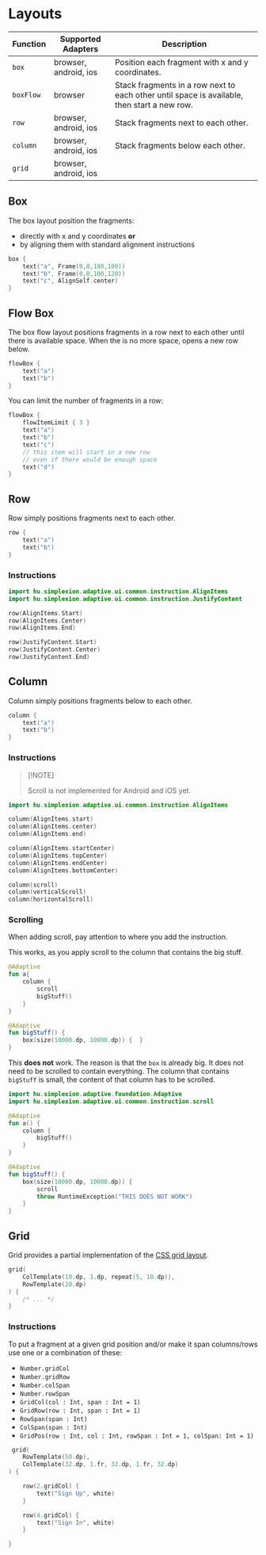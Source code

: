# Layouts

| Function  | Supported Adapters    | Description                                                                                 |
|-----------|-----------------------|---------------------------------------------------------------------------------------------|
| `box`     | browser, android, ios | Position each fragment with x and y coordinates.                                            |
| `boxFlow` | browser               | Stack fragments in a row next to each other until space is available, then start a new row. |
| `row`     | browser, android, ios | Stack fragments next to each other.                                                         |                                                
| `column`  | browser, android, ios | Stack fragments below each other.                                                           |
| `grid`    | browser, android, ios |                                                                                             |

## Box

The box layout position the fragments:

- directly with x and y coordinates **or**
- by aligning them with standard alignment instructions

```kotlin
box {
    text("a", Frame(0,0,100,100))
    text("b", Frame(0,0,100,120))
    text("c", AlignSelf.center)
}
```

## Flow Box

The box flow layout positions fragments in a row next to each other until there is available space.
When the is no more space, opens a new row below.

```kotlin
flowBox {
    text("a")
    text("b")
}
```

You can limit the number of fragments in a row:

```kotlin
flowBox {
    flowItemLimit { 3 }
    text("a")
    text("b")
    text("c")
    // this item will start in a new row
    // even if there would be enough space
    text("d") 
}
```

## Row

Row simply positions fragments next to each other.

```kotlin
row {
    text("a")
    text("b")
}
```

### Instructions

```kotlin
import hu.simplexion.adaptive.ui.common.instruction.AlignItems
import hu.simplexion.adaptive.ui.common.instruction.JustifyContent

row(AlignItems.Start)
row(AlignItems.Center)
row(AlignItems.End)

row(JustifyContent.Start)
row(JustifyContent.Center)
row(JustifyContent.End)
```

## Column

Column simply positions fragments below to each other.

```kotlin
column {
    text("a")
    text("b")
}
```


### Instructions

>
> [!NOTE]
>
> Scroll is not implemented for Android and iOS yet.
>

```kotlin
import hu.simplexion.adaptive.ui.common.instruction.AlignItems

column(AlignItems.start)
column(AlignItems.center)
column(AlignItems.end)

column(AlignItems.startCenter)
column(AlignItems.topCenter)
column(AlignItems.endCenter)
column(AlignItems.bottomCenter)

column(scroll)
column(verticalScroll)
column(horizontalScroll)
```

### Scrolling

When adding scroll, pay attention to where you add the instruction.

This works, as you apply scroll to the column that contains the big stuff.

```kotlin
@Adaptive
fun a{
    column {
        scroll
        bigStuff()
    }
}

@Adaptive
fun bigStuff() {
    box(size(10000.dp, 10000.dp)) {  }
}
```

This **does not** work. The reason is that the `box` is already big. It does not need
to be scrolled to contain everything. The column that contains `bigStuff` is small,
the content of that column has to be scrolled.

```kotlin
import hu.simplexion.adaptive.foundation.Adaptive
import hu.simplexion.adaptive.ui.common.instruction.scroll

@Adaptive
fun a() {
    column {
        bigStuff()
    }
}

@Adaptive 
fun bigStuff() {
    box(size(10000.dp, 10000.dp)) {
        scroll
        throw RuntimeException("THIS DOES NOT WORK")
    }
}
```

## Grid

Grid provides a partial implementation of the [CSS grid layout](https://developer.mozilla.org/en-US/docs/Web/CSS/CSS_grid_layout).

```kotlin
grid(
    ColTemplate(10.dp, 1.dp, repeat(5, 10.dp)),
    RowTemplate(20.dp)
) {
    /* ... */
}
```

### Instructions

To put a fragment at a given grid position and/or make it span columns/rows use one or a combination of
these:

- `Number.gridCol`
- `Number.gridRow`
- `Number.colSpan`
- `Number.rowSpan`
- `GridCol(col : Int, span : Int = 1)`
- `GridRow(row : Int, span : Int = 1)`
- `RowSpan(span : Int)`
- `ColSpan(span : Int)`
- `GridPos(row : Int, col : Int, rowSpan : Int = 1, colSpan: Int = 1)`

```kotlin
 grid(
    RowTemplate(50.dp),
    ColTemplate(32.dp, 1.fr, 32.dp, 1.fr, 32.dp)
) {

    row(2.gridCol) {
        text("Sign Up", white)
    }

    row(4.gridCol) {
        text("Sign In", white)
    }

}
```
